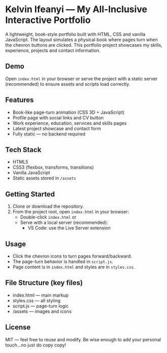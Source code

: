 # Kelvin Ifeanyi — My All-Inclusive Interactive Portfolio

A lightweight, book-style portfolio built with HTML, CSS and vanilla JavaScript. The layout simulates a physical book where pages turn when the chevron buttons are clicked. This portfolio project showcases my skills, experience, projects and contact information.

## Demo
Open `index.html` in your browser or serve the project with a static server (recommended) to ensure assets and scripts load correctly.

## Features
- Book-like page-turn animation (CSS 3D + JavaScript)
- Profile page with social links and CV button
- Work experience, education, services and skills pages
- Latest project showcase and contact form
- Fully static — no backend required

## Tech Stack
- HTML5
- CSS3 (flexbox, transforms, transitions)
- Vanilla JavaScript
- Static assets stored in `/assets`

## Getting Started
1. Clone or download the repository.
2. From the project root, open `index.html` in your browser:
   - Double-click `index.html` or
   - Serve with a local server (recommended):
     - VS Code: use the Live Server extension

## Usage
- Click the chevron icons to turn pages forward/backward.
- The page-turn behavior is handled in `script.js`.
- Page content is in `index.html` and styles are in `styles.css`.

## File Structure (key files)
- index.html — main markup
- styles.css — all styling
- script.js — page-turn logic
- /assets — images and icons

## License
MIT — feel free to reuse and modify. Be wise enough to add your personal touch...no just do copy copy!